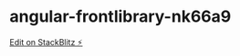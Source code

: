 # angular-frontlibrary-nk66a9

[Edit on StackBlitz ⚡️](https://stackblitz.com/edit/angular-frontlibrary-nk66a9)